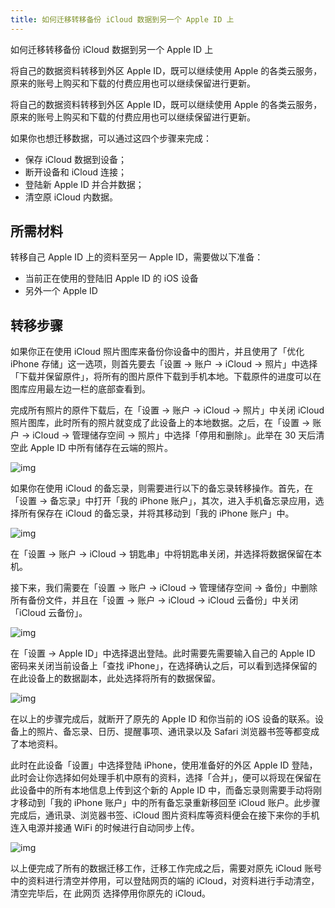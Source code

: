 ```yaml
---
title: 如何迁移转移备份 iCloud 数据到另一个 Apple ID 上
---
```




如何迁移转移备份 iCloud 数据到另一个 Apple ID 上

将自己的数据资料转移到外区 Apple ID，既可以继续使用 Apple 的各类云服务，原来的账号上购买和下载的付费应用也可以继续保留进行更新。



将自己的数据资料转移到外区 Apple ID，既可以继续使用 Apple 的各类云服务，原来的账号上购买和下载的付费应用也可以继续保留进行更新。



如果你也想迁移数据，可以通过这四个步骤来完成：



- 保存 iCloud 数据到设备；
- 断开设备和 iCloud 连接；
- 登陆新 Apple ID 并合并数据；
- 清空原 iCloud 内数据。



## 所需材料



转移自己 Apple ID 上的资料至另一 Apple ID，需要做以下准备：



- 当前正在使用的登陆旧 Apple ID 的 iOS 设备
-  另外一个 Apple ID



## 转移步骤



如果你正在使用 iCloud 照片图库来备份你设备中的图片，并且使用了「优化 iPhone 存储」这一选项，则首先要去「设置 → 账户 → iCloud → 照片」中选择「下载并保留原件」，将所有的图片原件下载到手机本地。下载原件的进度可以在图库应用最左边一栏的底部查看到。



完成所有照片的原件下载后，在「设置 → 账户 → iCloud → 照片」中关闭 iCloud 照片图库，此时所有的照片就变成了此设备上的本地数据。之后，在「设置 → 账户 → iCloud → 管理储存空间 → 照片」中选择「停用和删除」。此举在 30 天后清空此 Apple ID 中所有储存在云端的照片。



![img](https://cdn.sspai.com/2018/01/10/e2439503ee1c9529dfa62cbebb51977c.png)



如果你在使用 iCloud 的备忘录，则需要进行以下的备忘录转移操作。首先，在「设置 → 备忘录」中打开「我的 iPhone 账户」，其次，进入手机备忘录应用，选择所有保存在 iCloud 的备忘录，并将其移动到「我的 iPhone 账户」中。



![img](https://cdn.sspai.com/2018/01/11/6becfd6c67ed7dd3440caa08b50139d2.jpeg)



在「设置 → 账户 → iCloud → 钥匙串」中将钥匙串关闭，并选择将数据保留在本机。



接下来，我们需要在「设置 → 账户 → iCloud → 管理储存空间 → 备份」中删除所有备份文件，并且在「设置 → 账户 → iCloud → iCloud 云备份」中关闭「iCloud 云备份」。



![img](https://cdn.sspai.com/2018/01/11/b868028cd981b8aeb907d62f880c2480.jpg)



在「设置 → Apple ID」中选择退出登陆。此时需要先需要输入自己的 Apple ID 密码来关闭当前设备上「查找 iPhone」，在选择确认之后，可以看到选择保留的在此设备上的数据副本，此处选择将所有的数据保留。



![img](https://cdn.sspai.com/2018/01/11/98acb426cfbbe545e89d0d89511d33bc.jpg)



在以上的步骤完成后，就断开了原先的 Apple ID 和你当前的 iOS 设备的联系。设备上的照片、备忘录、日历、提醒事项、通讯录以及 Safari 浏览器书签等都变成了本地资料。



此时在此设备「设置」中选择登陆 iPhone，使用准备好的外区 Apple ID 登陆，此时会让你选择如何处理手机中原有的资料，选择「合并」，便可以将现在保留在此设备中的所有本地信息上传到这个新的 Apple ID 中，而备忘录则需要手动将刚才移动到「我的 iPhone 账户」中的所有备忘录重新移回至 iCloud 账户。此步骤完成后，通讯录、浏览器书签、iCloud 图片资料库等资料便会在接下来你的手机连入电源并接通 WiFi 的时候进行自动同步上传。



![img](https://cdn.sspai.com/2018/01/11/c336a9d2c326536712aaaf80f5a28362.png)



以上便完成了所有的数据迁移工作，迁移工作完成之后，需要对原先 iCloud 账号中的资料进行清空并停用，可以登陆网页的端的 iCloud，对资料进行手动清空，清空完毕后，在 此网页 选择停用你原先的 iCloud。